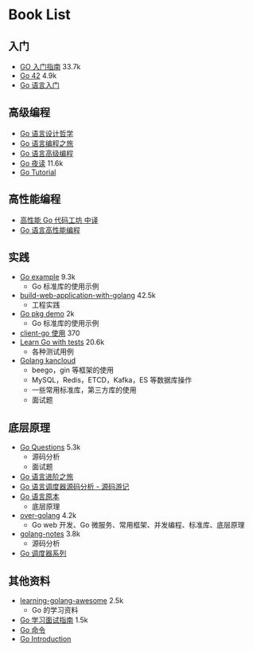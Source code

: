 # Book List

## 入门

- [GO 入门指南](https://github.com/Unknwon/the-way-to-go_ZH_CN) 33.7k
- [Go 42](https://github.com/ffhelicopter/Go42) 4.9k
- [Go 语言入门](https://eddycjy.com/go-categories/)

## 高级编程

- [Go 语言设计哲学](https://golang3.eddycjy.com/)
- [Go 语言编程之旅](https://golang2.eddycjy.com/)
- [Go 语言高级编程](https://chai2010.gitbooks.io/advanced-go-programming-book/content/)
- [Go 夜读](https://github.com/developer-learning/reading-go) 11.6k
- [Go Tutorial](https://github.com/jincheng9/go-tutorial)

## 高性能编程

- [高性能 Go 代码工坊 中译](https://www.yuque.com/ksco/uiondt)
- [Go 语言高性能编程](https://github.com/geektutu/high-performance-go)

## 实践

- [Go example](https://github.com/polaris1119/The-Golang-Standard-Library-by-Example) 9.3k
  - Go 标准库的使用示例
- [build-web-application-with-golang](https://github.com/astaxie/build-web-application-with-golang) 42.5k
  - 工程实践
- [Go pkg demo](https://github.com/astaxie/gopkg) 2k
  - Go 标准库的使用示例
- [client-go 使用](https://github.com/owenliang/k8s-client-go) 370
- [Learn Go with tests](https://github.com/quii/learn-go-with-tests) 20.6k
  - 各种测试用例
- [Golang kancloud](https://www.kancloud.cn/uvohp5na133/golang/933968)
  - beego，gin 等框架的使用
  - MySQL，Redis，ETCD，Kafka，ES 等数据库操作
  - 一些常用标准库，第三方库的使用
  - 面试题

## 底层原理

- [Go Questions](https://github.com/golang-design/go-questions) 5.3k
  - 源码分析
  - 面试题
- [Go 语言进阶之旅](https://golang1.eddycjy.com/)
- [Go 语言调度器源码分析 - 源码游记](http://mp.weixin.qq.com/mp/homepage?__biz=MzU1OTg5NDkzOA==&hid=1&sn=8fc2b63f53559bc0cee292ce629c4788&scene=18#wechat_redirect)
- [Go 语言原本](https://changkun.de/golang/)
  - 底层原理
- [over-golang](https://github.com/overnote/over-golang) 4.2k
  - Go web 开发、Go 微服务、常用框架、并发编程、标准库、底层原理
- [golang-notes](https://github.com/cch123/golang-notes) 3.8k
  - 源码分析
- [Go 调度器系列](https://www.jianshu.com/p/c38a22d8f913)

## 其他资料

- [learning-golang-awesome](https://github.com/yangwenmai/learning-golang) 2.5k
    - Go 的学习资料
- [Go 学习面试指南](https://github.com/mao888/golang-guide) 1.5k
- [Go 命令](https://doc.yonyoucloud.com/doc/wiki/project/go-command-tutorial/index.html)
- [Go Introduction](https://github.com/0voice/Introduction-to-Golang)